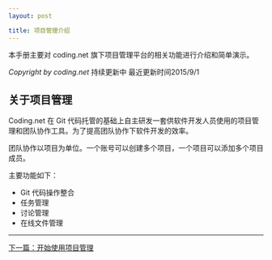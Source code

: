 ```yaml
---
layout: post

title: 项目管理介绍
---
```


本手册主要对 coding.net 旗下项目管理平台的相关功能进行介绍和简单演示。

*Copyright by coding.net* 
持续更新中  最近更新时间2015/9/1

## 关于项目管理 

Coding.net 在 Git 代码托管的基础上自主研发一套供软件开发人员使用的项目管理和团队协作工具。为了提高团队协作下软件开发的效率。

团队协作以项目为单位。一个账号可以创建多个项目，一个项目可以添加多个项目成员。

 主要功能如下：
 
 - Git 代码操作整合
 - 任务管理
 - 讨论管理
 - 在线文件管理
 


---
  
  <div class="footer-nav">
  <div class="right-nav"><a href="/help/doc/project/getting-started.html">下一篇：开始使用项目管理</a><i class="fa fa-angle-right"></i></div>
  </div>
